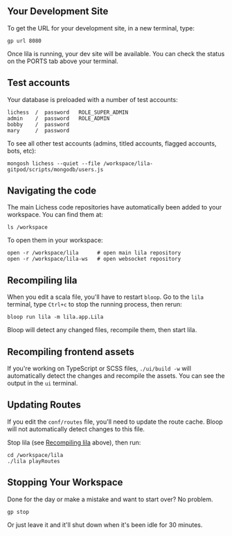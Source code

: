 ## Your Development Site

To get the URL for your development site, in a new terminal, type:

    gp url 8080

Once lila is running, your dev site will be available. You can check the status on the PORTS tab above your terminal.

## Test accounts

Your database is preloaded with a number of test accounts:

    lichess  /  password   ROLE_SUPER_ADMIN
    admin    /  password   ROLE_ADMIN
    bobby    /  password
    mary     /  password

To see all other test accounts (admins, titled accounts, flagged accounts, bots, etc):

    mongosh lichess --quiet --file /workspace/lila-gitpod/scripts/mongodb/users.js

## Navigating the code

The main Lichess code repositories have automatically been added to your workspace. You can find them at:

    ls /workspace

To open them in your workspace:

    open -r /workspace/lila      # open main lila repository
    open -r /workspace/lila-ws   # open websocket repository

## Recompiling lila

When you edit a scala file, you'll have to restart `bloop`. Go to the `lila` terminal, type `Ctrl+c` to stop the running process, then rerun:

    bloop run lila -m lila.app.Lila

Bloop will detect any changed files, recompile them, then start lila.

## Recompiling frontend assets

If you're working on TypeScript or SCSS files, `./ui/build -w` will automatically detect the changes and recompile the assets. You can see the output in the `ui` terminal.

## Updating Routes

If you edit the `conf/routes` file, you'll need to update the route cache. Bloop will not automatically detect changes to this file.

Stop lila (see [Recompiling lila](#recompiling-lila) above), then run:

    cd /workspace/lila
    ./lila playRoutes

## Stopping Your Workspace

Done for the day or make a mistake and want to start over? No problem.

    gp stop

Or just leave it and it'll shut down when it's been idle for 30 minutes.
